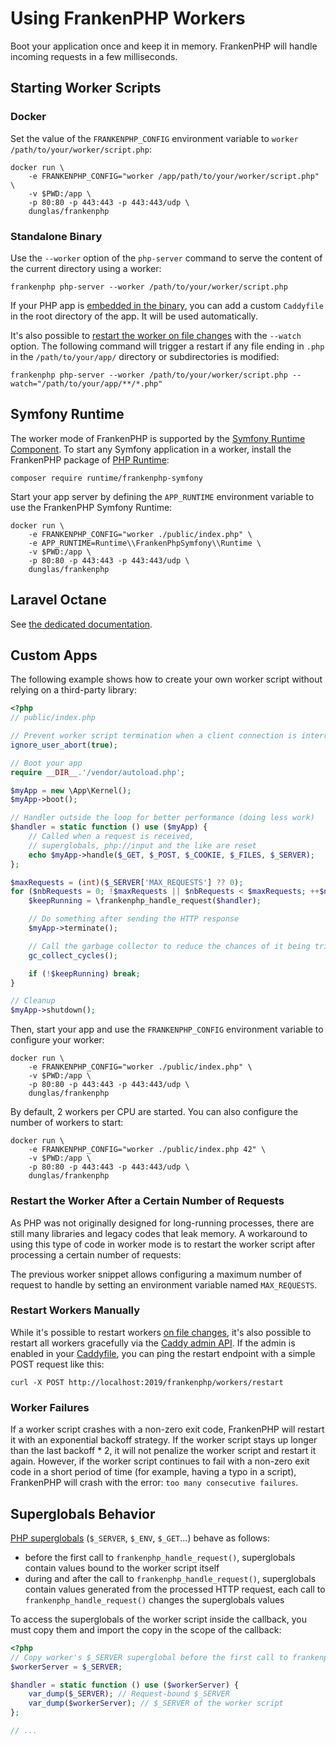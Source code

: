 # Using FrankenPHP Workers

Boot your application once and keep it in memory.
FrankenPHP will handle incoming requests in a few milliseconds.

## Starting Worker Scripts

### Docker

Set the value of the `FRANKENPHP_CONFIG` environment variable to `worker /path/to/your/worker/script.php`:

```console
docker run \
    -e FRANKENPHP_CONFIG="worker /app/path/to/your/worker/script.php" \
    -v $PWD:/app \
    -p 80:80 -p 443:443 -p 443:443/udp \
    dunglas/frankenphp
```

### Standalone Binary

Use the `--worker` option of the `php-server` command to serve the content of the current directory using a worker:

```console
frankenphp php-server --worker /path/to/your/worker/script.php
```

If your PHP app is [embedded in the binary](embed.md), you can add a custom `Caddyfile` in the root directory of the app.
It will be used automatically.

It's also possible to [restart the worker on file changes](config.md#watching-for-file-changes) with the `--watch` option.
The following command will trigger a restart if any file ending in `.php` in the `/path/to/your/app/` directory or subdirectories is modified:

```console
frankenphp php-server --worker /path/to/your/worker/script.php --watch="/path/to/your/app/**/*.php"
```

## Symfony Runtime

The worker mode of FrankenPHP is supported by the [Symfony Runtime Component](https://symfony.com/doc/current/components/runtime.html).
To start any Symfony application in a worker, install the FrankenPHP package of [PHP Runtime](https://github.com/php-runtime/runtime):

```console
composer require runtime/frankenphp-symfony
```

Start your app server by defining the `APP_RUNTIME` environment variable to use the FrankenPHP Symfony Runtime:

```console
docker run \
    -e FRANKENPHP_CONFIG="worker ./public/index.php" \
    -e APP_RUNTIME=Runtime\\FrankenPhpSymfony\\Runtime \
    -v $PWD:/app \
    -p 80:80 -p 443:443 -p 443:443/udp \
    dunglas/frankenphp
```

## Laravel Octane

See [the dedicated documentation](laravel.md#laravel-octane).

## Custom Apps

The following example shows how to create your own worker script without relying on a third-party library:

```php
<?php
// public/index.php

// Prevent worker script termination when a client connection is interrupted
ignore_user_abort(true);

// Boot your app
require __DIR__.'/vendor/autoload.php';

$myApp = new \App\Kernel();
$myApp->boot();

// Handler outside the loop for better performance (doing less work)
$handler = static function () use ($myApp) {
    // Called when a request is received,
    // superglobals, php://input and the like are reset
    echo $myApp->handle($_GET, $_POST, $_COOKIE, $_FILES, $_SERVER);
};

$maxRequests = (int)($_SERVER['MAX_REQUESTS'] ?? 0);
for ($nbRequests = 0; !$maxRequests || $nbRequests < $maxRequests; ++$nbRequests) {
    $keepRunning = \frankenphp_handle_request($handler);

    // Do something after sending the HTTP response
    $myApp->terminate();

    // Call the garbage collector to reduce the chances of it being triggered in the middle of a page generation
    gc_collect_cycles();

    if (!$keepRunning) break;
}

// Cleanup
$myApp->shutdown();
```

Then, start your app and use the `FRANKENPHP_CONFIG` environment variable to configure your worker:

```console
docker run \
    -e FRANKENPHP_CONFIG="worker ./public/index.php" \
    -v $PWD:/app \
    -p 80:80 -p 443:443 -p 443:443/udp \
    dunglas/frankenphp
```

By default, 2 workers per CPU are started.
You can also configure the number of workers to start:

```console
docker run \
    -e FRANKENPHP_CONFIG="worker ./public/index.php 42" \
    -v $PWD:/app \
    -p 80:80 -p 443:443 -p 443:443/udp \
    dunglas/frankenphp
```

### Restart the Worker After a Certain Number of Requests

As PHP was not originally designed for long-running processes, there are still many libraries and legacy codes that leak memory.
A workaround to using this type of code in worker mode is to restart the worker script after processing a certain number of requests:

The previous worker snippet allows configuring a maximum number of request to handle by setting an environment variable named `MAX_REQUESTS`.

### Restart Workers Manually

While it's possible to restart workers [on file changes](config.md#watching-for-file-changes), it's also possible to restart all workers
gracefully via the [Caddy admin API](https://caddyserver.com/docs/api). If the admin is enabled in your
[Caddyfile](config.md#caddyfile-config), you can ping the restart endpoint with a simple POST request like this:

```console
curl -X POST http://localhost:2019/frankenphp/workers/restart
```

### Worker Failures

If a worker script crashes with a non-zero exit code, FrankenPHP will restart it with an exponential backoff strategy.
If the worker script stays up longer than the last backoff \* 2,
it will not penalize the worker script and restart it again.
However, if the worker script continues to fail with a non-zero exit code in a short period of time
(for example, having a typo in a script), FrankenPHP will crash with the error: `too many consecutive failures`.

## Superglobals Behavior

[PHP superglobals](https://www.php.net/manual/en/language.variables.superglobals.php) (`$_SERVER`, `$_ENV`, `$_GET`...)
behave as follows:

- before the first call to `frankenphp_handle_request()`, superglobals contain values bound to the worker script itself
- during and after the call to `frankenphp_handle_request()`, superglobals contain values generated from the processed HTTP request, each call to `frankenphp_handle_request()` changes the superglobals values

To access the superglobals of the worker script inside the callback, you must copy them and import the copy in the scope of the callback:

```php
<?php
// Copy worker's $_SERVER superglobal before the first call to frankenphp_handle_request()
$workerServer = $_SERVER;

$handler = static function () use ($workerServer) {
    var_dump($_SERVER); // Request-bound $_SERVER
    var_dump($workerServer); // $_SERVER of the worker script
};

// ...
```
